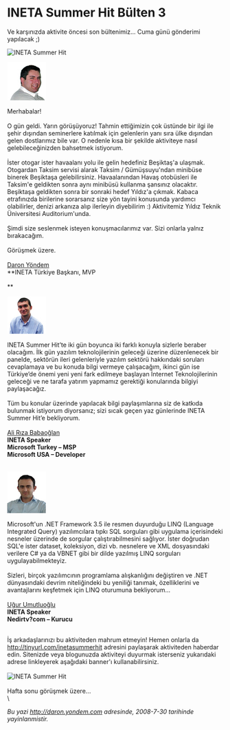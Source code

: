 # INETA Summer Hit Bülten 3
Ve karşınızda aktivite öncesi son bültenimiz... Cuma günü gönderimi
yapılacak ;)

![INETA Summer
Hit](media/INETA_Summer_Hit_Bulten_3/20072008_1.jpg)

![Daron Yöndem](media/INETA_Summer_Hit_Bulten_3/20072008_2.jpg)

<span>Merhabalar!</span>\
\
 <span>O gün geldi. Yarın görüşüyoruz! Tahmin ettiğimizin çok üstünde
bir ilgi ile şehir dışından seminerlere katılmak için gelenlerin yanı
sıra ülke dışından gelen dostlarımız bile var. O nedenle kısa bir
şekilde aktiviteye nasıl gelebileceğinizden bahsetmek istiyorum.\
\
 İster otogar ister havaalanı yolu ile gelin hedefiniz Beşiktaş'a
ulaşmak. Otogardan Taksim servisi alarak Taksim / Gümüşsuyu'ndan
minibüse binerek Beşiktaşa gelebilirsiniz. Havaalanından Havaş
otobüsleri ile Taksim'e geldikten sonra aynı minibüsü kullanma şansınız
olacaktır. Beşiktaşa geldikten sonra bir sonraki hedef Yıldız'a çıkmak.
Kabaca etrafınızda birilerine sorarsanız size yön tayini konusunda
yardımcı olabilirler, denizi arkanıza alıp ilerleyin diyebilirim :)
Aktivitemiz Yıldız Teknik Üniversitesi Auditorium'unda.\
\
 Şimdi size seslenmek isteyen konuşmacılarımız var. Sizi onlarla yalnız
bırakacağım.\
\
 Görüşmek üzere.\
\
 [Daron Yöndem](http://daron.yondem.com/tr/)\
 **INETA Türkiye Başkanı, MVP\
\
** </span>

![Daron Yöndem](media/INETA_Summer_Hit_Bulten_3/30072008_2.jpg)

<span>INETA Summer Hit’te iki gün boyunca iki farklı konuyla sizlerle
beraber olacağım. İlk gün yazılım teknolojilerinin geleceği üzerine
düzenlenecek bir panelde, sektörün ileri gelenleriyle yazılım sektörü
hakkındaki soruları cevaplamaya ve bu konuda bilgi vermeye çalışacağım,
ikinci gün ise Türkiye’de önemi yeni yeni fark edilmeye başlayan
İnternet Teknolojilerinin geleceği ve ne tarafa yatırım yapmamız
gerektiği konularında bilgiyi paylaşacağız.\
\
 Tüm bu konular üzerinde yapılacak bilgi paylaşımlarına siz de katkıda
bulunmak istiyorum diyorsanız; sizi sıcak geçen yaz günlerinde INETA
Summer Hit’e bekliyorum.  \
\
 [Ali Rıza Babaoğlan](http://alibabaoglan.com/)\
 **INETA Speaker\
 Microsoft Turkey – MSP\
 Microsoft USA – Developer**\
\
 </span>

![Daron Yöndem](media/INETA_Summer_Hit_Bulten_3/30072008_1.jpg)

<span>Microsoft'un .NET Framework 3.5 ile resmen duyurduğu LINQ
(Language Integrated Query) yazılımcılara tıpkı SQL sorguları gibi
uygulama içerisindeki nesneler üzerinde de sorgular çalıştırabilmesini
sağlıyor. İster doğrudan SQL'e ister dataset, koleksiyon, dizi vb.
nesnelere ve XML dosyasındaki verilere C\# ya da VBNET gibi bir dilde
yazılmış LINQ sorguları uygulayabilmekteyiz.\
\
 Sizleri, birçok yazılımcının programlama alışkanlığını değiştiren ve
.NET dünyasındaki devrim niteliğindeki bu yeniliği tanımak,
özelliklerini ve avantajlarını keşfetmek için LINQ oturumuna
bekliyorum...\
\
 [Uğur Umutluoğlu](http://umutluoglu.blogspot.com/)\
 **INETA Speaker**\
 **Nedirtv?com – Kurucu**</span>

\
 <span style=""><span style="">İş arkadaşlarınızı bu aktiviteden mahrum
etmeyin! Hemen onlarla da </span> [<span
style="">http://tinyurl.com/inetasummerhit</span>](http://tinyurl.com/inetasummerhit)<span
style=""> adresini paylaşarak aktiviteden haberdar edin. Sitenizde veya
blogunuzda aktiviteyi duyurmak isterseniz yukarıdaki adrese linkleyerek
aşağıdaki banner'ı kullanabilirsiniz.</span></span>\
\
 ![INETA Summer
Hit](media/INETA_Summer_Hit_Bulten_3/inetasummerhit2008_46860.jpg)\
\
 <span>Hafta sonu görüşmek üzere...</span>\
\



*Bu yazi http://daron.yondem.com adresinde, 2008-7-30 tarihinde yayinlanmistir.*
